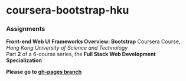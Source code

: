 # coursera-bootstrap-hku
<h3>Assignments</h3>
<div>
  <p><strong>Front-end Web UI Frameworks Overview: Bootstrap</strong> Coursera Course, <I>Hong Kong University of Science and Technology</I><br>
  Part <strong>2</strong> of a 6-course series, the <strong>Full Stack Web Development Specialization</strong></p>
</div>

<div>
  <p><strong>Please go to <a href="https://github.com/VeraVasileva/coursera-bootstrap-hku/tree/gh-pages">gh-pages branch</a></strong></p>
</div>

